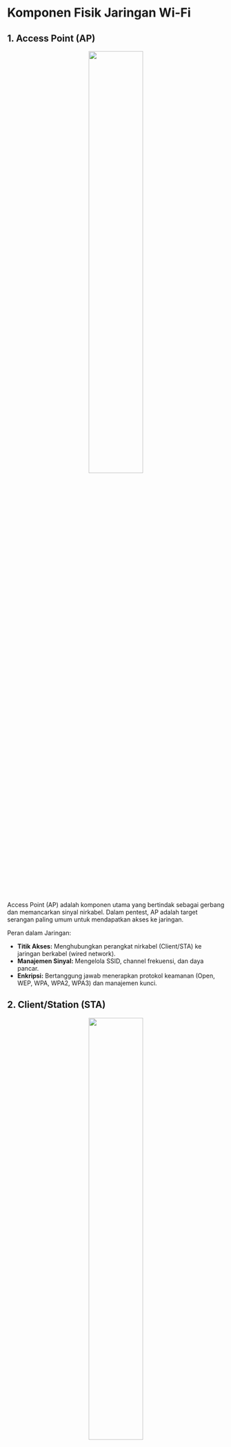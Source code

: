 # Komponen Fisik Jaringan Wi-Fi

## 1. Access Point (AP)

<div align="center">
  <img src="https://github.com/fixploit03/Pentest-WiFi/blob/main/docs/img/ap.jpg" width="50%" />
</div>

Access Point (AP) adalah komponen utama yang bertindak sebagai gerbang dan memancarkan sinyal nirkabel. Dalam pentest, AP adalah target serangan paling umum untuk mendapatkan akses ke jaringan.

Peran dalam Jaringan:
- **Titik Akses:** Menghubungkan perangkat nirkabel (Client/STA) ke jaringan berkabel (wired network).
- **Manajemen Sinyal:** Mengelola SSID, channel frekuensi, dan daya pancar.
- **Enkripsi:** Bertanggung jawab menerapkan protokol keamanan (Open, WEP, WPA, WPA2, WPA3) dan manajemen kunci.

## 2. Client/Station (STA)

<div align="center">
  <img src="https://github.com/fixploit03/Pentest-WiFi/blob/main/docs/img/client.jpeg" width="50%" />
</div>

Client atau Station adalah perangkat pengguna akhir yang terhubung ke AP, seperti laptop, smartphone, atau printer nirkabel.

Peran dalam Jaringan:
- **Penerima Sinyal:** Berinteraksi dan bertukar data dengan Access Point.
- **Otentikasi:** Menyediakan kredensial (kata sandi) untuk proses otentikasi jaringan.

## 3. Wireless Adapter/NIC (Network Interface Card)

<div align="center">
  <img src="https://github.com/fixploit03/Pentest-WiFi/blob/main/docs/img/nic.png" width="50%" />
</div>

Ini adalah kartu yang memungkinkan perangkat (baik AP maupun clinet) berkomunikasi secara nirkabel. Dalam konteks client dan router modern, NIC sering kali tertanam di dalam perangkat.

Peran dalam Jaringan:
- **Media Transmisi:** Mengubah data digital menjadi sinyal radio (radio wave) dan sebaliknya, sesuai standar `IEEE 802.11`.
- **Identifikasi:** Memiliki alamat MAC Address yang unik.

## 4. Router

<div align="center">
  <img src="https://github.com/fixploit03/Pentest-WiFi/blob/main/docs/img/router.jpg" width="50%" />
</div>

Dalam konteks Wi-Fi, router sering kali berfungsi ganda sebagai Access Point dan juga mengelola fungsi jaringan yang lebih luas, seperti pemberian alamat IP (DHCP) dan pemisahan jaringan (Firewall).

Peran dalam Jaringan:
- **Penghubung:** Menghubungkan jaringan lokal (LAN) ke internet (WAN).
- **Keamanan Jaringan:** Menerapkan aturan firewall, NAT (Network Address Translation), dan kebijakan akses.

